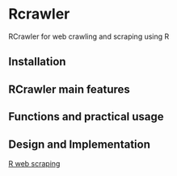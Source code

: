 # Rcrawler
RCrawler for web crawling and scraping using R

## Installation 
## RCrawler main features  
## Functions and practical usage
## Design and Implementation 
[R web scraping](http://www.sciencedirect.com/science/article/pii/S2352711017300110)
